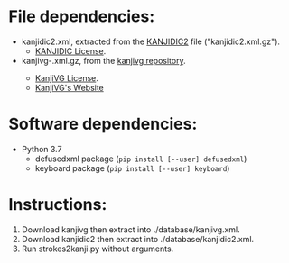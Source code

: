 # File dependencies:
* kanjidic2.xml, extracted from the [KANJIDIC2](http://www.edrdg.org/wiki/index.php/KANJIDIC_Project) file ("kanjidic2.xml.gz").
    * [KANJIDIC License](http://www.edrdg.org/edrdg/licence.html).
* kanjivg-<datetime>.xml.gz, from the [kanjivg repository](https://github.com/KanjiVG/kanjivg/releases).
    * [KanjiVG License](https://github.com/KanjiVG/kanjivg/blob/master/COPYING).
    * [KanjiVG's Website](http://kanjivg.tagaini.net)

# Software dependencies:
* Python 3.7
    * defusedxml package (`pip install [--user] defusedxml`)
    * keyboard package (`pip install [--user] keyboard`)

# Instructions:
1. Download kanjivg then extract into ./database/kanjivg.xml.
2. Download kanjidic2 then extract into ./database/kanjidic2.xml.
3. Run strokes2kanji.py without arguments.
